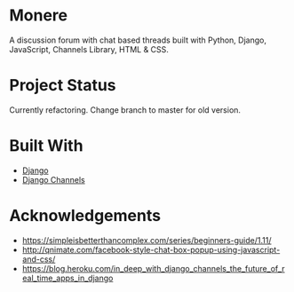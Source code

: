 # Monere
A discussion forum with chat based threads built with Python, Django, JavaScript, Channels Library, HTML & CSS. 

# Project Status
Currently refactoring. Change branch to master for old version. 

# Built With
- [Django](https://github.com/django/django)
- [Django Channels](https://github.com/django/channels)

# Acknowledgements 
- https://simpleisbetterthancomplex.com/series/beginners-guide/1.11/
- http://qnimate.com/facebook-style-chat-box-popup-using-javascript-and-css/
- https://blog.heroku.com/in_deep_with_django_channels_the_future_of_real_time_apps_in_django

